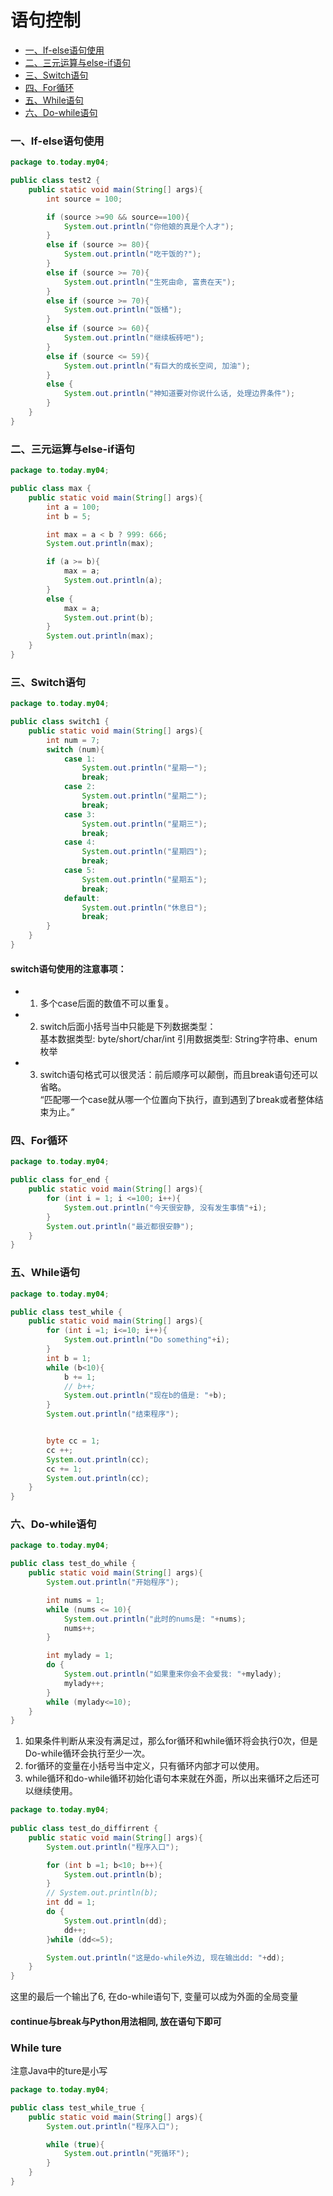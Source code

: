 语句控制  
====
<!-- GFM-TOC -->
* [一、If-else语句使用](#一If-else语句使用)
* [二、三元运算与else-if语句](#二三元运算与else-if语句)
* [三、Switch语句](#三Switch语句)
* [四、For循环](#四For循环)
* [五、While语句](#五While语句)
* [六、Do-while语句](#六Do-while语句)
<!-- GFM-TOC -->



### 一、If-else语句使用
```Java
package to.today.my04;

public class test2 {
    public static void main(String[] args){
        int source = 100;

        if (source >=90 && source==100){
            System.out.println("你他娘的真是个人才");
        }
        else if (source >= 80){
            System.out.println("吃干饭的?");
        }
        else if (source >= 70){
            System.out.println("生死由命, 富贵在天");
        }
        else if (source >= 70){
            System.out.println("饭桶");
        }
        else if (source >= 60){
            System.out.println("继续板砖吧");
        }
        else if (source <= 59){
            System.out.println("有巨大的成长空间, 加油");
        }
        else {
            System.out.println("神知道要对你说什么话, 处理边界条件");
        }
    }
}

```
### 二、三元运算与else-if语句
```Java
package to.today.my04;

public class max {
    public static void main(String[] args){
        int a = 100;
        int b = 5;

        int max = a < b ? 999: 666;
        System.out.println(max);

        if (a >= b){
            max = a;
            System.out.println(a);
        }
        else {
            max = a;
            System.out.print(b);
        }
        System.out.println(max);
    }
}
```
### 三、Switch语句 
```Java
package to.today.my04;

public class switch1 {
    public static void main(String[] args){
        int num = 7;
        switch (num){
            case 1:
                System.out.println("星期一");
                break;
            case 2:
                System.out.println("星期二");
                break;
            case 3:
                System.out.println("星期三");
                break;
            case 4:
                System.out.println("星期四");
                break;
            case 5:
                System.out.println("星期五");
                break;
            default:
                System.out.println("休息日");
                break;
        }
    }
}
```
#### switch语句使用的注意事项：
* 1. 多个case后面的数值不可以重复。   

* 2. switch后面小括号当中只能是下列数据类型：   
基本数据类型: byte/short/char/int
引用数据类型: String字符串、enum枚举

* 3. switch语句格式可以很灵活：前后顺序可以颠倒，而且break语句还可以省略。   
“匹配哪一个case就从哪一个位置向下执行，直到遇到了break或者整体结束为止。”    

### 四、For循环
```Java
package to.today.my04;

public class for_end {
    public static void main(String[] args){
        for (int i = 1; i <=100; i++){
            System.out.println("今天很安静, 没有发生事情"+i);
        }
        System.out.println("最近都很安静");
    }
}
```

### 五、While语句  
```Java
package to.today.my04;

public class test_while {
    public static void main(String[] args){
        for (int i =1; i<=10; i++){
            System.out.println("Do something"+i);
        }
        int b = 1;
        while (b<10){
            b += 1;
            // b++;
            System.out.println("现在b的值是: "+b);
        }
        System.out.println("结束程序");


        byte cc = 1;
        cc ++;
        System.out.println(cc);
        cc += 1;
        System.out.println(cc);
    }
}
```

### 六、Do-while语句
```Java
package to.today.my04;

public class test_do_while {
    public static void main(String[] args){
        System.out.println("开始程序");

        int nums = 1;
        while (nums <= 10){
            System.out.println("此时的nums是: "+nums);
            nums++;
        }

        int mylady = 1;
        do {
            System.out.println("如果重来你会不会爱我: "+mylady);
            mylady++;
        }
        while (mylady<=10);
    }
}
```
1. 如果条件判断从来没有满足过，那么for循环和while循环将会执行0次，但是Do-while循环会执行至少一次。   
2. for循环的变量在小括号当中定义，只有循环内部才可以使用。   
3. while循环和do-while循环初始化语句本来就在外面，所以出来循环之后还可以继续使用。     

```Java
package to.today.my04;
 
public class test_do_diffirrent {
    public static void main(String[] args){
        System.out.println("程序入口");

        for (int b =1; b<10; b++){
            System.out.println(b);
        }
        // System.out.println(b);
        int dd = 1;
        do {
            System.out.println(dd);
            dd++;
        }while (dd<=5);

        System.out.println("这是do-while外边, 现在输出dd: "+dd);
    }
}
```
这里的最后一个输出了6, 在do-while语句下, 变量可以成为外面的全局变量      

#### continue与break与Python用法相同, 放在语句下即可  


### While ture  
注意Java中的ture是小写   
```Java
package to.today.my04;

public class test_while_true {
    public static void main(String[] args){
        System.out.println("程序入口");

        while (true){
            System.out.println("死循环");
        }
    }
}
```




